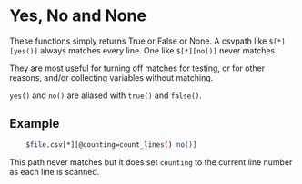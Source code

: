 
# Yes, No and None

These functions simply returns True or False or None. A csvpath like `$[*][yes()]` always matches every line. One like `$[*][no()]` never matches.

They are most useful for turning off matches for testing, or for other reasons, and/or collecting variables without matching.

`yes()` and `no()` are aliased with `true()` and `false()`.

## Example

```bash
    $file.csv[*][@counting=count_lines() no()]
```

This path never matches but it does set `counting` to the current line number as each line is scanned.



